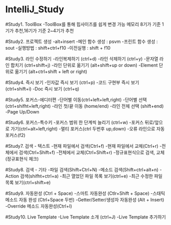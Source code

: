# IntelliJ_Study

#Study1. ToolBox
-ToolBox를 통해 힙사이즈를 쉽게 변경 가능
  메모리 8기가 기준 1기가 추천,16기가 기준 2~4기가 추천

#Study2. 프로젝트 생성
-alt+insert
-메인 함수 생성 : psvm
-프린트 함수 생성 : sout
-실행방법 : shift+ctrl+f10
-이전실행 : shift + f10

#Study3. 라인 수정하기
-라인복제하기 (ctrl+d)
-라인 삭제하기 (ctrl+y)
-문자열 라인 합치기 (ctrl+shift+j)
-라인 단위로 옮기기 (alt+shift+up or down)
-Element 단위로 옮기기 (alt+ctrl+shift + left or right)

#Study4. 즉시 보기
-인자값 즉시 보기 (ctrl+p)
-코드 구현부 즉시 보기 (ctrl+shift+i)
-Doc 즉시 보기 (ctrl+q)

#Study5. 포커스-에디터편
-단어별 이동(ctrl+left+left,right)
-단어별 선택(ctrl+shifht+left,right)
-라인 첫/끝 이동 (home/end)
-라인 전체 선택 (shift+end)
-Page Up/Down

#Study6. 포커스-특수키
-포커스 범위 한 단계씩 늘리기 (ctrl+w)
-포커스 뒤로/앞으로 가기(ctrl+alt+left,right)
-멀티 포커스(ctrl 두번후 up,down)
-오류 라인으로 자동 포커스(f2)

#Study7. 검색 - 텍스트
-현재 파일에서 검색(Ctrl+f)
-현재 파일에서 교체(Ctrl+r)
-전체에서 검색(Ctrl+Shift+f)
-전체에서 교체(Ctrl+Shift+r)
-정규표현식으로 검색, 교체(정규표현식 체크)

#Study8. 검색 - 기타
-파일 검색(Shift+Ctrl+N)
-메소드 검색(Shift+ctrl+alt+n)
-Action 검색(shifht+ctrl+a)
-최근 열었던 파일 목록 보기(ctrl+e)
-최근 수정한 파일 목록 보기(ctrl+shift+e)

#Study9. 자동완성 (Ctrl + Space)
-스마트 자동완성 (Ctlr+Shift + Space)
-스태틱 메소드 자동 완성 (Ctrl+Space 두번)
-Getter/Setter/생성자 자동완성 (Alt + Insert)
-Override 메소드 자동완성(Ctrl+I)

#Study10. Live Template
-Live Template 소개 (ctrl+J)
-Live Template 추가하기
